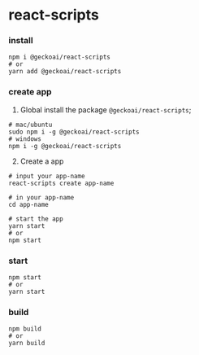 # react-scripts

### install

```shell
npm i @geckoai/react-scripts
# or
yarn add @geckoai/react-scripts
```

### create app

1. Global install the package `@geckoai/react-scripts`;

```shell
# mac/ubuntu
sudo npm i -g @geckoai/react-scripts
# windows
npm i -g @geckoai/react-scripts
```

2. Create a app

```shell
# input your app-name
react-scripts create app-name

# in your app-name
cd app-name

# start the app
yarn start
# or
npm start
```
### start

```shell
npm start
# or
yarn start
```

### build

```shell
npm build
# or
yarn build
```